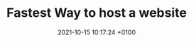 ---
layout: post
title:  "Fastest Way to host a website"
date:   2021-10-15 10:17:24 +0100
categories: cloud
---